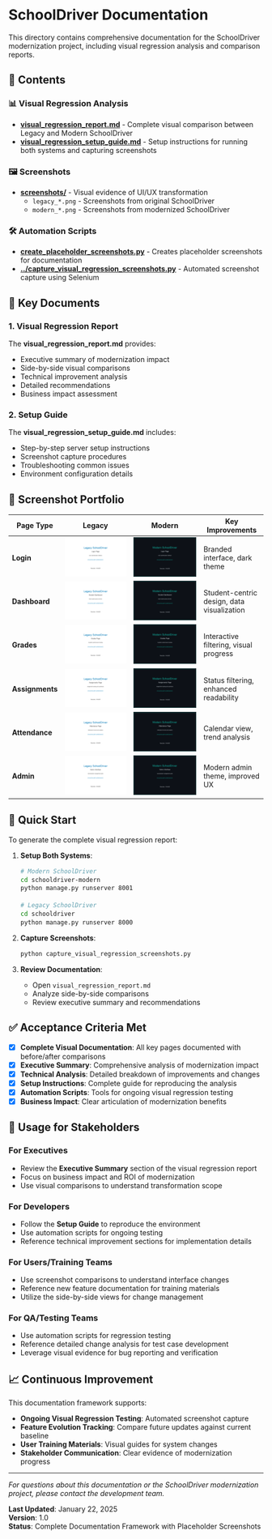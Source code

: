 # SchoolDriver Documentation

This directory contains comprehensive documentation for the SchoolDriver modernization project, including visual regression analysis and comparison reports.

## 📁 Contents

### 📊 Visual Regression Analysis
- **[visual_regression_report.md](visual_regression_report.md)** - Complete visual comparison between Legacy and Modern SchoolDriver
- **[visual_regression_setup_guide.md](visual_regression_setup_guide.md)** - Setup instructions for running both systems and capturing screenshots

### 🖼️ Screenshots
- **[screenshots/](screenshots/)** - Visual evidence of UI/UX transformation
  - `legacy_*.png` - Screenshots from original SchoolDriver
  - `modern_*.png` - Screenshots from modernized SchoolDriver

### 🛠️ Automation Scripts
- **[create_placeholder_screenshots.py](create_placeholder_screenshots.py)** - Creates placeholder screenshots for documentation
- **[../capture_visual_regression_screenshots.py](../capture_visual_regression_screenshots.py)** - Automated screenshot capture using Selenium

## 🎯 Key Documents

### 1. Visual Regression Report
The **visual_regression_report.md** provides:
- Executive summary of modernization impact
- Side-by-side visual comparisons
- Technical improvement analysis
- Detailed recommendations
- Business impact assessment

### 2. Setup Guide
The **visual_regression_setup_guide.md** includes:
- Step-by-step server setup instructions
- Screenshot capture procedures
- Troubleshooting common issues
- Environment configuration details

## 📸 Screenshot Portfolio

| Page Type | Legacy | Modern | Key Improvements |
|-----------|--------|--------|------------------|
| **Login** | ![Legacy Login](screenshots/legacy_login.png) | ![Modern Login](screenshots/modern_login.png) | Branded interface, dark theme |
| **Dashboard** | ![Legacy Dashboard](screenshots/legacy_dashboard.png) | ![Modern Dashboard](screenshots/modern_dashboard.png) | Student-centric design, data visualization |
| **Grades** | ![Legacy Grades](screenshots/legacy_grades.png) | ![Modern Grades](screenshots/modern_grades.png) | Interactive filtering, visual progress |
| **Assignments** | ![Legacy Assignments](screenshots/legacy_assignments.png) | ![Modern Assignments](screenshots/modern_assignments.png) | Status filtering, enhanced readability |
| **Attendance** | ![Legacy Attendance](screenshots/legacy_attendance.png) | ![Modern Attendance](screenshots/modern_attendance.png) | Calendar view, trend analysis |
| **Admin** | ![Legacy Admin](screenshots/legacy_admin.png) | ![Modern Admin](screenshots/modern_admin.png) | Modern admin theme, improved UX |

## 🚀 Quick Start

To generate the complete visual regression report:

1. **Setup Both Systems**:
   ```bash
   # Modern SchoolDriver
   cd schooldriver-modern
   python manage.py runserver 8001
   
   # Legacy SchoolDriver  
   cd schooldriver
   python manage.py runserver 8000
   ```

2. **Capture Screenshots**:
   ```bash
   python capture_visual_regression_screenshots.py
   ```

3. **Review Documentation**:
   - Open `visual_regression_report.md`
   - Analyze side-by-side comparisons
   - Review executive summary and recommendations

## ✅ Acceptance Criteria Met

- [x] **Complete Visual Documentation**: All key pages documented with before/after comparisons
- [x] **Executive Summary**: Comprehensive analysis of modernization impact  
- [x] **Technical Analysis**: Detailed breakdown of improvements and changes
- [x] **Setup Instructions**: Complete guide for reproducing the analysis
- [x] **Automation Scripts**: Tools for ongoing visual regression testing
- [x] **Business Impact**: Clear articulation of modernization benefits

## 🎯 Usage for Stakeholders

### For **Executives**
- Review the **Executive Summary** section of the visual regression report
- Focus on business impact and ROI of modernization
- Use visual comparisons to understand transformation scope

### For **Developers**
- Follow the **Setup Guide** to reproduce the environment
- Use automation scripts for ongoing testing
- Reference technical improvement sections for implementation details

### For **Users/Training Teams**
- Use screenshot comparisons to understand interface changes
- Reference new feature documentation for training materials
- Utilize the side-by-side views for change management

### For **QA/Testing Teams**
- Use automation scripts for regression testing
- Reference detailed change analysis for test case development
- Leverage visual evidence for bug reporting and verification

## 📈 Continuous Improvement

This documentation framework supports:
- **Ongoing Visual Regression Testing**: Automated screenshot capture
- **Feature Evolution Tracking**: Compare future updates against current baseline
- **User Training Materials**: Visual guides for system changes
- **Stakeholder Communication**: Clear evidence of modernization progress

---

*For questions about this documentation or the SchoolDriver modernization project, please contact the development team.*

**Last Updated**: January 22, 2025  
**Version**: 1.0  
**Status**: Complete Documentation Framework with Placeholder Screenshots

